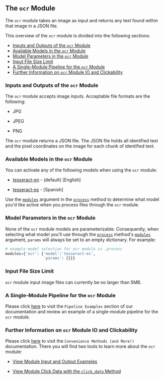 ## The `ocr` Module

The `ocr` module takes an image as input and returns any text found within that image in a JSON file.

This overview of the `ocr` module is divided into the following sections:

- [Inputs and Outputs of the `ocr` Module](#inputs-and-outputs-of-the-ocr-module)
- [Available Models in the `ocr` Module](#available-models-in-the-ocr-module)
- [Model Parameters in the `ocr` Module](#model-parameters-in-the-ocr-module)
- [Input File Size Limit](#input-file-size-limit)
- [A Single-Module Pipeline for the `ocr` Module](#a-single-module-pipeline-for-the-ocr-module)
- [Further Information on `ocr` Module IO and Clickability](#further-information-on-ocr-module-io-and-clickability)

### Inputs and Outputs of the `ocr` Module

The `ocr` module accepts image inputs. Acceptable file formats are the following:

- JPG

- JPEG

- PNG

The `ocr` module returns a JSON file. The JSON file holds all identified text and the pixel coordinates on the image for each chunk of identified text.

### Available Models in the `ocr` Module

You can activate any of the following models when using the `ocr` module:

- [tesseract-en](https://github.com/tesseract-ocr/tesseract) - (default) [English]

- [tesseract-es](https://github.com/tesseract-ocr/tesseract) - [Spanish]

Use the [`modules`](../../system/parameters_processing_files_through_pipelines/process_method.md#selecting-models-via-the-modules-argument) argument in the [`process`](../../system/parameters_processing_files_through_pipelines/process_method.md) method to determine what model you'd like active when you process files through the `ocr` module.

### Model Parameters in the `ocr` Module

None of the `ocr` module models are parameterizable. Consequently, when selecting what model you'll use through the [`process`](../../system/parameters_processing_files_through_pipelines/process_method.md) method's [`modules`](../../system/parameters_processing_files_through_pipelines/process_method.md#selecting-models-via-the-modules-argument) argument, `params` will always be set to an empty dictionary. For example:

```python
# example model selection for ocr module in .process
modules={'ocr': {'model':'tesseract-es',
                 'params': {}}}
```

### Input File Size Limit

`ocr` module input image files can currently be no larger than 5MB.

### A Single-Module Pipeline for the `ocr` Module

Please click [here](../../examples/single_module_pipelines/single_ocr.md) to visit the `Pipeline Examples` section of our documentation and review an example of a single-module pipeline for the `ocr` module.

### Further Information on `ocr` Module IO and Clickability

Please click [here](../../system/convenience_methods/convenience_methods.md) to visit the `Convenience Methods (and More!)` documentation. There you will find two tools to learn more about the `ocr` module:

- [View Module Input and Output Examples](../../system/convenience_methods/convenience_methods.md#view-module-input-and-output-examples)

- [View Module Click Data with the `click_data` Method](../../system/convenience_methods/convenience_methods.md#view-module-click-data-with-the-click_data-method)
